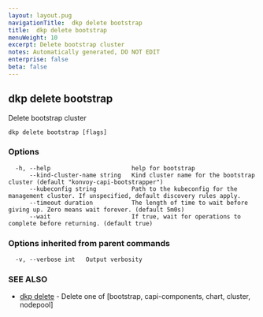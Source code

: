 ```yaml
---
layout: layout.pug
navigationTitle:  dkp delete bootstrap
title:  dkp delete bootstrap
menuWeight: 10
excerpt: Delete bootstrap cluster
notes: Automatically generated, DO NOT EDIT
enterprise: false
beta: false
---
```

<!-- vale off -->
<!-- markdownlint-disable -->

## dkp delete bootstrap

Delete bootstrap cluster

```
dkp delete bootstrap [flags]
```

### Options

```
  -h, --help                       help for bootstrap
      --kind-cluster-name string   Kind cluster name for the bootstrap cluster (default "konvoy-capi-bootstrapper")
      --kubeconfig string          Path to the kubeconfig for the management cluster. If unspecified, default discovery rules apply.
      --timeout duration           The length of time to wait before giving up. Zero means wait forever. (default 5m0s)
      --wait                       If true, wait for operations to complete before returning. (default true)
```

### Options inherited from parent commands

```
  -v, --verbose int   Output verbosity
```

### SEE ALSO

* [dkp delete](/dkp/kommander/2.2/cli/dkp/delete/)	 - Delete one of [bootstrap, capi-components, chart, cluster, nodepool]


